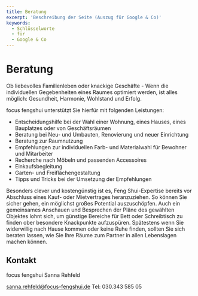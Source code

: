 ```yaml
---
title: Beratung
excerpt: 'Beschreibung der Seite (Auszug für Google & Co)'
keywords:
  - Schlüsselworte
  - für
  - Google & Co
---
```


# Beratung

Ob liebevolles Familienleben oder knackige Geschäfte  - Wenn die individuellen Gegebenheiten eines Raumes optimiert werden, ist alles möglich: Gesundheit, Harmonie, Wohlstand und Erfolg.

focus fengshui unterstützt Sie hierfür mit folgenden Leistungen:

- Entscheidungshilfe bei der Wahl einer Wohnung, eines Hauses, eines Bauplatzes oder von Geschäftsräumen
- Beratung bei Neu- und Umbauten, Renovierung und neuer Einrichtung
- Beratung zur Raumnutzung
- Empfehlungen zur individuellen Farb- und Materialwahl für Bewohner und Mitarbeiter
- Recherche nach Möbeln und passenden Accessoires
- Einkaufsbegleitung
- Garten- und Freiflächengestaltung
- Tipps und Tricks bei der Umsetzung der Empfehlungen

Besonders clever und kostengünstig ist es, Feng Shui-Expertise bereits vor Abschluss eines Kauf- oder Mietvertrages heranzuziehen. So können Sie sicher gehen, ein möglichst großes Potential auszuschöpfen. Auch ein gemeinsames Anschauen und Besprechen der Pläne des gewählten Objektes lohnt sich, um günstige Bereiche für Bett oder Schreibtisch zu finden ober besondere Knackpunkte aufzuspüren. Spätestens wenn Sie widerwillig nach Hause kommen oder keine Ruhe finden, sollten Sie sich beraten lassen, wie Sie Ihre Räume zum Partner in allen Lebenslagen machen können.



## Kontakt

focus fengshui
Sanna Rehfeld

sanna.rehfeld@focus-fengshui.de
Tel: 030.343 585 05

